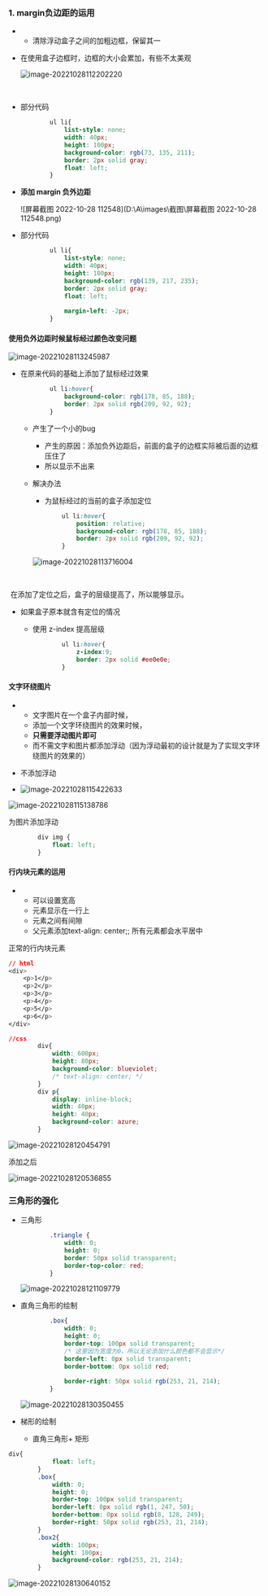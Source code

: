 ### 1. margin负边距的运用

- - 清除浮动盒子之间的加粗边框，保留其一

    

* 在使用盒子边框时，边框的大小会累加，有些不太美观

  ![image-20221028112202220](C:\Users\xu\AppData\Roaming\Typora\typora-user-images\image-20221028112202220.png)

​	

* 部分代码

  ```css
          ul li{
              list-style: none;
              width: 40px;
              height: 100px;
              background-color: rgb(73, 135, 211);
              border: 2px solid gray;
              float: left;
          }
  ```

  

* **添加 margin 负外边距**

  ![屏幕截图 2022-10-28 112548](D:\A\images\截图\屏幕截图 2022-10-28 112548.png)

* 部分代码

  ```css
          ul li{
              list-style: none;
              width: 40px;
              height: 100px;
              background-color: rgb(139, 217, 235);
              border: 2px solid gray;
              float: left;
              
              margin-left: -2px;
          }
  ```

  

#### 使用负外边距时候鼠标经过颜色改变问题

![image-20221028113245987](C:\Users\xu\AppData\Roaming\Typora\typora-user-images\image-20221028113245987.png)

* 在原来代码的基础上添加了鼠标经过效果

  ```css
          ul li:hover{
              background-color: rgb(178, 85, 188);
              border: 2px solid rgb(209, 92, 92);
          }
  ```

  * 产生了一个小的bug

    * 产生的原因：添加负外边距后，前面的盒子的边框实际被后面的边框压住了
    * 所以显示不出来

  * 解决办法

    * 为鼠标经过的当前的盒子添加定位

    ```css
            ul li:hover{
                position: relative;
                background-color: rgb(178, 85, 188);
                border: 2px solid rgb(209, 92, 92);
            }
    ```

    ![image-20221028113716004](C:\Users\xu\AppData\Roaming\Typora\typora-user-images\image-20221028113716004.png)

​				

​				在添加了定位之后，盒子的层级提高了，所以能够显示。

* 如果盒子原本就含有定位的情况

  * 使用 z-index 提高层级

    ```css
            ul li:hover{
                z-index:9;
                border: 2px solid #ee0e0e;
            }
    ```

    

#### 文字环绕图片

- - 文字图片在一个盒子内部时候，
  - 添加一个文字环绕图片的效果时候，
  - **只需要浮动图片即可**
  - 而不需文字和图片都添加浮动（因为浮动最初的设计就是为了实现文字环绕图片的效果的）

- 不添加浮动

- ![image-20221028115422633](C:\Users\xu\AppData\Roaming\Typora\typora-user-images\image-20221028115422633.png)

![image-20221028115138786](C:\Users\xu\AppData\Roaming\Typora\typora-user-images\image-20221028115138786.png)

为图片添加浮动

```css
        div img {
            float: left;
        }
```







#### 行内块元素的运用

- - 可以设置宽高
  - 元素显示在一行上
  - 元素之间有间隙
  - 父元素添加text-align: center;; 所有元素都会水平居中

正常的行内块元素

```css
// html
<div>
    <p>1</p>
    <p>2</p>
    <p>3</p>
    <p>4</p>
    <p>5</p>
    <p>6</p>
</div>

//css
        div{
            width: 600px;
            height: 80px;
            background-color: blueviolet;
            /* text-align: center; */
        }
        div p{
            display: inline-block;
            width: 40px;
            height: 40px;
            background-color: azure;
        }
```

![image-20221028120454791](C:\Users\xu\AppData\Roaming\Typora\typora-user-images\image-20221028120454791.png)



添加之后

![image-20221028120536855](C:\Users\xu\AppData\Roaming\Typora\typora-user-images\image-20221028120536855.png)



### 三角形的强化

* 三角形

  ```css
          .triangle {
              width: 0;
              height: 0;
              border: 50px solid transparent;
              border-top-color: red;
          }
  ```

  ![image-20221028121109779](C:\Users\xu\AppData\Roaming\Typora\typora-user-images\image-20221028121109779.png)

* 直角三角形的绘制

  ```css
          .box{
              width: 0;
              height: 0;
              border-top: 100px solid transparent;
              /* 这里因为宽度为0，所以无论添加什么颜色都不会显示*/
              border-left: 0px solid transparent;
              border-bottom: 0px solid red;
              
              border-right: 50px solid rgb(253, 21, 214);
          }
  ```
  
  ![image-20221028130350455](C:\Users\xu\AppData\Roaming\Typora\typora-user-images\image-20221028130350455.png)

* 梯形的绘制
  * 直角三角形+ 矩形

```css
div{
            float: left;
        }
        .box{
            width: 0;
            height: 0;
            border-top: 100px solid transparent;
            border-left: 0px solid rgb(1, 247, 50);
            border-bottom: 0px solid rgb(8, 128, 249);
            border-right: 50px solid rgb(253, 21, 214);
        }
        .box2{
            width: 100px;
            height: 100px;
            background-color: rgb(253, 21, 214);
        }
```

![image-20221028130640152](C:\Users\xu\AppData\Roaming\Typora\typora-user-images\image-20221028130640152.png)